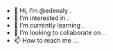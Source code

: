 - 👋 Hi, I’m @edenaly .
- 👀 I’m interested in .
- 🌱 I’m currently learning .
- 💞️ I’m looking to collaborate on ..
- 📫 How to reach me ...

<!---
edenaly/edenaly is a ✨ special ✨ repository because its `README.md` (this file) appears on your GitHub profile.
You can click the Preview link to take a look at your changes.
--->
